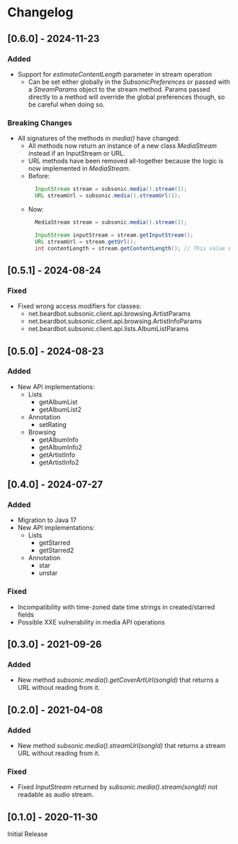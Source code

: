 # Changelog

## [0.6.0] - 2024-11-23

### Added

- Support for *estimateContentLength* parameter in stream operation
  - Can be set either globally in the *SubsonicPreferences* or passed with a *StreamParams* object to the stream method.
    Params passed directly to a method will override the global preferences though, so be careful when doing so.

### Breaking Changes

- All signatures of the  methods in *media()* have changed:
  - All methods now return an instance of a new class *MediaStream* instead if an InputStream or URL.
  - URL methods have been removed all-together because the logic is now implemented in *MediaStream*.
  - Before:
    ````java
      InputStream stream = subsonic.media().stream(1);
      URL streamUrl = subsonic.media().streamUrl(1);
    ````
  - Now:
    ````java
      MediaStream stream = subsonic.media().stream(1);
  
      InputStream inputStream = stream.getInputStream();
      URL streamUrl = stream.getUrl();
      int contentLength = stream.getContentLength(); // This value changes based on the estimateContentLength param
    ````

## [0.5.1] - 2024-08-24

### Fixed

- Fixed wrong access modifiers for classes:
  - net.beardbot.subsonic.client.api.browsing.ArtistParams
  - net.beardbot.subsonic.client.api.browsing.ArtistInfoParams
  - net.beardbot.subsonic.client.api.lists.AlbumListParams

## [0.5.0] - 2024-08-23

### Added

- New API implementations:
  - Lists
    - getAlbumList
    - getAlbumList2
  - Annotation
    - setRating
  - Browsing
    - getAlbumInfo
    - getAlbumInfo2
    - getArtistInfo
    - getArtistInfo2

## [0.4.0] - 2024-07-27

### Added

- Migration to Java 17
- New API implementations:
  - Lists
    - getStarred
    - getStarred2
  - Annotation
    - star
    - unstar

### Fixed

- Incompatibility with time-zoned date time strings in created/starred fields
- Possible XXE vulnerability in media API operations

## [0.3.0] - 2021-09-26

### Added 

- New method *subsonic.media().getCoverArtUrl(songId)* that returns a URL without reading from it.

## [0.2.0] - 2021-04-08

### Added 

- New method *subsonic.media().streamUrl(songId)* that returns a stream URL without reading from it.

### Fixed 

- Fixed *InputStream* returned by *subsonic.media().stream(songId)* not readable as audio stream.

## [0.1.0] - 2020-11-30

Initial Release